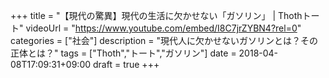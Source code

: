 +++
title =  "【現代の驚異】現代の生活に欠かせない「ガソリン」 | Thothトート"
videoUrl = "https://www.youtube.com/embed/I8C7jrZYBN4?rel=0"
categories = ["社会"]
description = "現代人に欠かせないガソリンとは？その正体とは？"
tags = ["Thoth","トート","ガソリン"]
date = 2018-04-08T17:09:31+09:00
draft = true
+++


